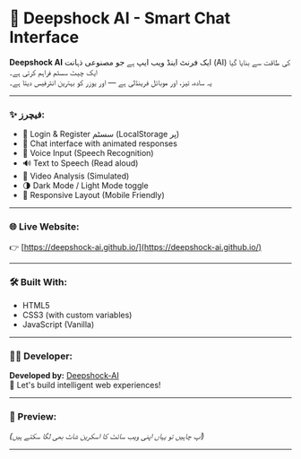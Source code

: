 # 🤖 Deepshock AI - Smart Chat Interface

**Deepshock AI** ایک فرنٹ اینڈ ویب ایپ ہے جو مصنوعی ذہانت (AI) کی طاقت سے بنایا گیا ایک چیٹ سسٹم فراہم کرتی ہے۔  
یہ سادہ، تیز، اور موبائل فرینڈلی ہے — اور یوزر کو بہترین انٹرفیس دیتا ہے۔

---

### ✨ فیچرز:

- 🔐 Login & Register سسٹم (LocalStorage پر)
- 💬 Chat interface with animated responses
- 🎤 Voice Input (Speech Recognition)
- 🔊 Text to Speech (Read aloud)
- 🎥 Video Analysis (Simulated)
- 🌗 Dark Mode / Light Mode toggle
- 📱 Responsive Layout (Mobile Friendly)

---

### 🌐 Live Website:

👉 [https://deepshock-ai.github.io/](https://deepshock-ai.github.io/)

---

### 🛠️ Built With:

- HTML5  
- CSS3 (with custom variables)  
- JavaScript (Vanilla)

---

### 👨‍💻 Developer:

**Developed by:** [Deepshock-AI](https://github.com/Deepshock-AI)  
🚀 Let's build intelligent web experiences!

---

### 📸 Preview:

*(آپ چاہیں تو یہاں اپنی ویب سائٹ کا اسکرین شاٹ بھی لگا سکتے ہیں)*

---


